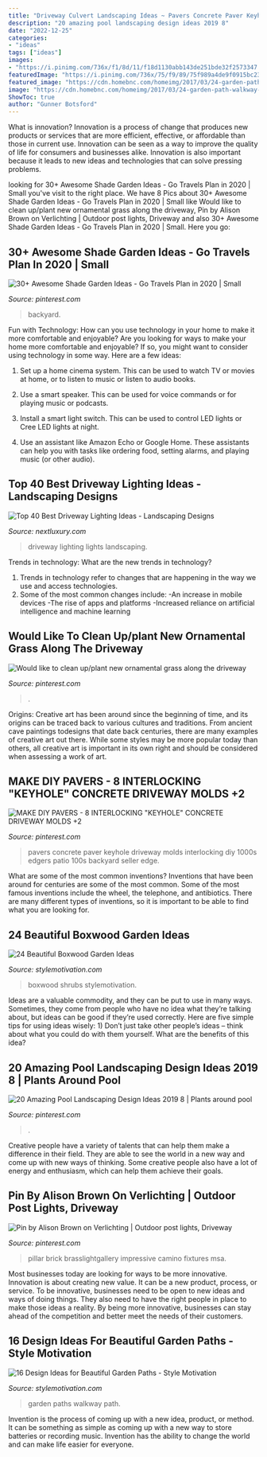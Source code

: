 ```yaml
---
title: "Driveway Culvert Landscaping Ideas ~ Pavers Concrete Paver Keyhole Driveway Molds Interlocking Diy 1000s Edgers Patio 100s Backyard Seller Edge"
description: "20 amazing pool landscaping design ideas 2019 8"
date: "2022-12-25"
categories:
- "ideas"
tags: ["ideas"]
images:
- "https://i.pinimg.com/736x/f1/8d/11/f18d1130abb143de251bde32f2573347.jpg"
featuredImage: "https://i.pinimg.com/736x/75/f9/89/75f989a4de9f0915bc23977ac74cfe2c.jpg"
featured_image: "https://cdn.homebnc.com/homeimg/2017/03/24-garden-path-walkway-ideas-homebnc.jpg"
image: "https://cdn.homebnc.com/homeimg/2017/03/24-garden-path-walkway-ideas-homebnc.jpg"
ShowToc: true
author: "Gunner Botsford"
---
```



What is innovation?
Innovation is a process of change that produces new products or services that are more efficient, effective, or affordable than those in current use. Innovation can be seen as a way to improve the quality of life for consumers and businesses alike. Innovation is also important because it leads to new ideas and technologies that can solve pressing problems.

	

		
looking for 30+ Awesome Shade Garden Ideas - Go Travels Plan in 2020 | Small you've visit to the right place. We have 8 Pics about 30+ Awesome Shade Garden Ideas - Go Travels Plan in 2020 | Small like Would like to clean up/plant new ornamental grass along the driveway, Pin by Alison Brown on Verlichting | Outdoor post lights, Driveway and also 30+ Awesome Shade Garden Ideas - Go Travels Plan in 2020 | Small. Here you go:
		
    
## 30+ Awesome Shade Garden Ideas - Go Travels Plan In 2020 | Small

<img loading=lazy src="https://i.pinimg.com/736x/fb/c8/ab/fbc8abb9afd9404b3bea6186f6108407.jpg" onerror="this.onerror=null;this.src='https://tse3.mm.bing.net/th?id=OIP.XDUDc0kkhtLJWFHT2lkeuwHaLB&amp;pid=15.1';" alt="30+ Awesome Shade Garden Ideas - Go Travels Plan in 2020 | Small">

_Source: pinterest.com_

>backyard. 

	

Fun with Technology: How can you use technology in your home to make it more comfortable and enjoyable?
Are you looking for ways to make your home more comfortable and enjoyable? If so, you might want to consider using technology in some way. Here are a few ideas:
1. Set up a home cinema system. This can be used to watch TV or movies at home, or to listen to music or listen to audio books.

2. Use a smart speaker. This can be used for voice commands or for playing music or podcasts.

3. Install a smart light switch. This can be used to control LED lights or Cree LED lights at night.

4. Use an assistant like Amazon Echo or Google Home. These assistants can help you with tasks like ordering food, setting alarms, and playing music (or other audio).

    
## Top 40 Best Driveway Lighting Ideas - Landscaping Designs

<img loading=lazy src="http://nextluxury.com/wp-content/uploads/home-design-ideas-driveway-lighting.jpg" onerror="this.onerror=null;this.src='https://tse4.mm.bing.net/th?id=OIP.W1-PI3JrVOXOt6bzk9rbZgHaHa&amp;pid=15.1';" alt="Top 40 Best Driveway Lighting Ideas - Landscaping Designs">

_Source: nextluxury.com_

>driveway lighting lights landscaping. 

	

Trends in technology: What are the new trends in technology?
1. Trends in technology refer to changes that are happening in the way we use and access technologies. 
2. Some of the most common changes include: 
-An increase in mobile devices 
-The rise of apps and platforms 
-Increased reliance on artificial intelligence and machine learning 

    
## Would Like To Clean Up/plant New Ornamental Grass Along The Driveway

<img loading=lazy src="https://i.pinimg.com/736x/75/f9/89/75f989a4de9f0915bc23977ac74cfe2c.jpg" onerror="this.onerror=null;this.src='https://tse3.mm.bing.net/th?id=OIP.ez63TmPqkB__PtaB_Gw7-QHaLH&amp;pid=15.1';" alt="Would like to clean up/plant new ornamental grass along the driveway">

_Source: pinterest.com_

>. 

	

Origins:
Creative art has been around since the beginning of time, and its origins can be traced back to various cultures and traditions. From ancient cave paintings todesigns that date back centuries, there are many examples of creative art out there. While some styles may be more popular today than others, all creative art is important in its own right and should be considered when assessing a work of art.

    
## MAKE DIY PAVERS - 8 INTERLOCKING &quot;KEYHOLE&quot; CONCRETE DRIVEWAY MOLDS +2

<img loading=lazy src="https://i.pinimg.com/736x/f1/8d/11/f18d1130abb143de251bde32f2573347.jpg" onerror="this.onerror=null;this.src='https://tse2.mm.bing.net/th?id=OIP.0EsFunyG7avWWX6cqBZRNgHaJ4&amp;pid=15.1';" alt="MAKE DIY PAVERS - 8 INTERLOCKING &quot;KEYHOLE&quot; CONCRETE DRIVEWAY MOLDS +2">

_Source: pinterest.com_

>pavers concrete paver keyhole driveway molds interlocking diy 1000s edgers patio 100s backyard seller edge. 

	

What are some of the most common inventions?
Inventions that have been around for centuries are some of the most common. Some of the most famous inventions include the wheel, the telephone, and antibiotics. There are many different types of inventions, so it is important to be able to find what you are looking for.

    
## 24 Beautiful Boxwood Garden Ideas

<img loading=lazy src="https://www.stylemotivation.com/wp-content/uploads/2013/09/24-Beautiful-Boxwood-Garden-Ideas-18-640x853.jpg" onerror="this.onerror=null;this.src='https://tse3.mm.bing.net/th?id=OIP.RAxRd4ukpcDi2tj4wt-r9AHaJ3&amp;pid=15.1';" alt="24 Beautiful Boxwood Garden Ideas">

_Source: stylemotivation.com_

>boxwood shrubs stylemotivation. 

	

Ideas are a valuable commodity, and they can be put to use in many ways. Sometimes, they come from people who have no idea what they’re talking about, but ideas can be good if they’re used correctly. Here are five simple tips for using ideas wisely: 1) Don’t just take other people’s ideas – think about what you could do with them yourself. What are the benefits of this idea?

    
## 20 Amazing Pool Landscaping Design Ideas 2019 8 | Plants Around Pool

<img loading=lazy src="https://i.pinimg.com/736x/a4/f9/17/a4f917cea9444d6f3077dda0f0dab476.jpg" onerror="this.onerror=null;this.src='https://tse1.mm.bing.net/th?id=OIP.zs7WqD7yyXkMtolcMv7E0QHaJ3&amp;pid=15.1';" alt="20 Amazing Pool Landscaping Design Ideas 2019 8 | Plants around pool">

_Source: pinterest.com_

>. 

	

Creative people have a variety of talents that can help them make a difference in their field. They are able to see the world in a new way and come up with new ways of thinking. Some creative people also have a lot of energy and enthusiasm, which can help them achieve their goals.

    
## Pin By Alison Brown On Verlichting | Outdoor Post Lights, Driveway

<img loading=lazy src="https://i.pinimg.com/736x/81/4b/5b/814b5ba78256b7ac1c2a7083cf6ea531.jpg" onerror="this.onerror=null;this.src='https://tse4.mm.bing.net/th?id=OIP.L9m6c7ZYDgesiLKvfNkS6gHaLH&amp;pid=15.1';" alt="Pin by Alison Brown on Verlichting | Outdoor post lights, Driveway">

_Source: pinterest.com_

>pillar brick brasslightgallery impressive camino fixtures msa. 

	

Most businesses today are looking for ways to be more innovative. Innovation is about creating new value. It can be a new product, process, or service. To be innovative, businesses need to be open to new ideas and ways of doing things. They also need to have the right people in place to make those ideas a reality. By being more innovative, businesses can stay ahead of the competition and better meet the needs of their customers.

    
## 16 Design Ideas For Beautiful Garden Paths - Style Motivation

<img loading=lazy src="https://cdn.homebnc.com/homeimg/2017/03/24-garden-path-walkway-ideas-homebnc.jpg" onerror="this.onerror=null;this.src='https://tse3.mm.bing.net/th?id=OIP.91uVXlSKqIW54ifF-SVzAgHaKc&amp;pid=15.1';" alt="16 Design Ideas for Beautiful Garden Paths - Style Motivation">

_Source: stylemotivation.com_

>garden paths walkway path. 

	

Invention is the process of coming up with a new idea, product, or method. It can be something as simple as coming up with a new way to store batteries or recording music. Invention has the ability to change the world and can make life easier for everyone.


